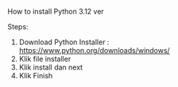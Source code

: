 How to install Python 3.12 ver

Steps:

1. Download Python Installer : https://www.python.org/downloads/windows/
2. Klik file installer
3. Klik install dan next
4. Klik Finish
